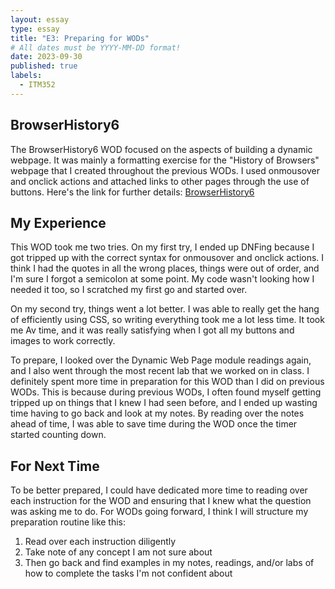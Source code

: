 ```yaml
---
layout: essay
type: essay
title: "E3: Preparing for WODs"
# All dates must be YYYY-MM-DD format!
date: 2023-09-30
published: true
labels:
  - ITM352
---
```


## BrowserHistory6

The BrowserHistory6 WOD focused on the aspects of building a dynamic webpage. It was mainly a formatting exercise for the "History of Browsers" webpage that I created throughout the previous WODs. I used onmousover and onclick actions and attached links to other pages through the use of buttons. Here's the link for further details: 
<a href="https://dport96.github.io/ITM352/morea/040.dynamic-web-pages/experience-browserhistory6.html">BrowserHistory6</a>


## My Experience 

This WOD took me two tries. On my first try, I ended up DNFing because I got tripped up with the correct syntax for onmousover and onclick actions. I think I had the quotes in all the wrong places, things were out of order, and I'm sure I forgot a semicolon at some point. My code wasn't looking how I needed it too, so I scratched my first go and started over.

On my second try, things went a lot better. I was able to really get the hang of efficiently using CSS, so writing everything took me a lot less time. It took me Av time, and it was really satisfying when I got all my buttons and images to work correctly. 

To prepare, I looked over the Dynamic Web Page module readings again, and I also went through the most recent lab that we worked on in class. I definitely spent more time in preparation for this WOD than I did on previous WODs. This is because during previous WODs, I often found myself getting tripped up on things that I knew I had seen before, and I ended up wasting time having to go back and look at my notes. By reading over the notes ahead of time, I was able to save time during the WOD once the timer started counting down. 


## For Next Time

To be better prepared, I could have dedicated more time to reading over each instruction for the WOD and ensuring that I knew what the question was asking me to do. For WODs going forward, I think I will structure my preparation routine like this:
1. Read over each instruction diligently
2. Take note of any concept I am not sure about
3. Then go back and find examples in my notes, readings, and/or labs of how to complete the tasks I'm not confident about 






